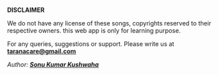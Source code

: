 **DISCLAIMER**


We do not have any license of these songs, copyrights reserved to their respective owners. this web app is only for learning purpose.

For any queries, suggestions or support. Please write us at **[taranacare@gmail.com](mailto:taranacare@gmail.com)**


_Author: **[Sonu Kumar Kushwaha](https://github.com/flyingsonu122)**_
